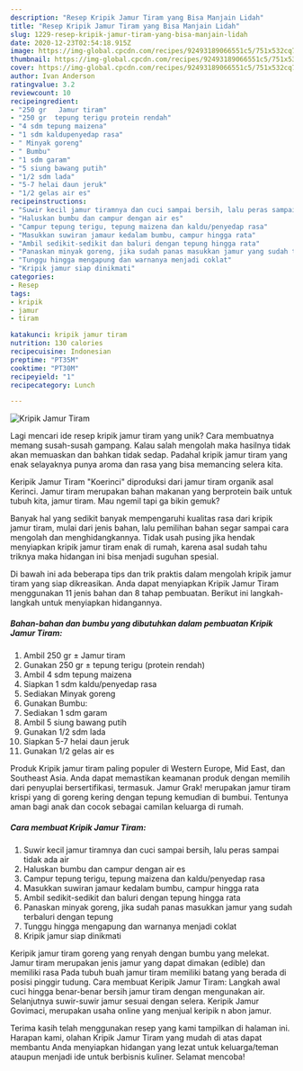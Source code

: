 ```yaml
---
description: "Resep Kripik Jamur Tiram yang Bisa Manjain Lidah"
title: "Resep Kripik Jamur Tiram yang Bisa Manjain Lidah"
slug: 1229-resep-kripik-jamur-tiram-yang-bisa-manjain-lidah
date: 2020-12-23T02:54:18.915Z
image: https://img-global.cpcdn.com/recipes/92493189066551c5/751x532cq70/kripik-jamur-tiram-foto-resep-utama.jpg
thumbnail: https://img-global.cpcdn.com/recipes/92493189066551c5/751x532cq70/kripik-jamur-tiram-foto-resep-utama.jpg
cover: https://img-global.cpcdn.com/recipes/92493189066551c5/751x532cq70/kripik-jamur-tiram-foto-resep-utama.jpg
author: Ivan Anderson
ratingvalue: 3.2
reviewcount: 10
recipeingredient:
- "250 gr   Jamur tiram"
- "250 gr  tepung terigu protein rendah"
- "4 sdm tepung maizena"
- "1 sdm kaldupenyedap rasa"
- " Minyak goreng"
- " Bumbu"
- "1 sdm garam"
- "5 siung bawang putih"
- "1/2 sdm lada"
- "5-7 helai daun jeruk"
- "1/2 gelas air es"
recipeinstructions:
- "Suwir kecil jamur tiramnya dan cuci sampai bersih, lalu peras sampai tidak ada air"
- "Haluskan bumbu dan campur dengan air es"
- "Campur tepung terigu, tepung maizena dan kaldu/penyedap rasa"
- "Masukkan suwiran jamaur kedalam bumbu, campur hingga rata"
- "Ambil sedikit-sedikit dan baluri dengan tepung hingga rata"
- "Panaskan minyak goreng, jika sudah panas masukkan jamur yang sudah terbaluri dengan tepung"
- "Tunggu hingga mengapung dan warnanya menjadi coklat"
- "Kripik jamur siap dinikmati"
categories:
- Resep
tags:
- kripik
- jamur
- tiram

katakunci: kripik jamur tiram 
nutrition: 130 calories
recipecuisine: Indonesian
preptime: "PT35M"
cooktime: "PT30M"
recipeyield: "1"
recipecategory: Lunch

---
```



![Kripik Jamur Tiram](https://img-global.cpcdn.com/recipes/92493189066551c5/751x532cq70/kripik-jamur-tiram-foto-resep-utama.jpg)

Lagi mencari ide resep kripik jamur tiram yang unik? Cara membuatnya memang susah-susah gampang. Kalau salah mengolah maka hasilnya tidak akan memuaskan dan bahkan tidak sedap. Padahal kripik jamur tiram yang enak selayaknya punya aroma dan rasa yang bisa memancing selera kita.

Keripik Jamur Tiram &#34;Koerinci&#34; diproduksi dari jamur tiram organik asal Kerinci. Jamur tiram merupakan bahan makanan yang berprotein baik untuk tubuh kita, jamur tiram. Mau ngemil tapi ga bikin gemuk?

Banyak hal yang sedikit banyak mempengaruhi kualitas rasa dari kripik jamur tiram, mulai dari jenis bahan, lalu pemilihan bahan segar sampai cara mengolah dan menghidangkannya. Tidak usah pusing jika hendak menyiapkan kripik jamur tiram enak di rumah, karena asal sudah tahu triknya maka hidangan ini bisa menjadi suguhan spesial.


Di bawah ini ada beberapa tips dan trik praktis dalam mengolah kripik jamur tiram yang siap dikreasikan. Anda dapat menyiapkan Kripik Jamur Tiram menggunakan 11 jenis bahan dan 8 tahap pembuatan. Berikut ini langkah-langkah untuk menyiapkan hidangannya.

<!--inarticleads1-->

##### Bahan-bahan dan bumbu yang dibutuhkan dalam pembuatan Kripik Jamur Tiram:

1. Ambil 250 gr ±  Jamur tiram
1. Gunakan 250 gr ± tepung terigu (protein rendah)
1. Ambil 4 sdm tepung maizena
1. Siapkan 1 sdm kaldu/penyedap rasa
1. Sediakan  Minyak goreng
1. Gunakan  Bumbu:
1. Sediakan 1 sdm garam
1. Ambil 5 siung bawang putih
1. Gunakan 1/2 sdm lada
1. Siapkan 5-7 helai daun jeruk
1. Gunakan 1/2 gelas air es


Produk Kripik jamur tiram paling populer di Western Europe, Mid East, dan Southeast Asia. Anda dapat memastikan keamanan produk dengan memilih dari penyuplai bersertifikasi, termasuk. Jamur Grak! merupakan jamur tiram krispi yang di goreng kering dengan tepung kemudian di bumbui. Tentunya aman bagi anak dan cocok sebagai camilan keluarga di rumah. 

<!--inarticleads2-->

##### Cara membuat Kripik Jamur Tiram:

1. Suwir kecil jamur tiramnya dan cuci sampai bersih, lalu peras sampai tidak ada air
1. Haluskan bumbu dan campur dengan air es
1. Campur tepung terigu, tepung maizena dan kaldu/penyedap rasa
1. Masukkan suwiran jamaur kedalam bumbu, campur hingga rata
1. Ambil sedikit-sedikit dan baluri dengan tepung hingga rata
1. Panaskan minyak goreng, jika sudah panas masukkan jamur yang sudah terbaluri dengan tepung
1. Tunggu hingga mengapung dan warnanya menjadi coklat
1. Kripik jamur siap dinikmati


Keripik jamur tiram goreng yang renyah dengan bumbu yang melekat. Jamur tiram merupakan jenis jamur yang dapat dimakan (edible) dan memiliki rasa Pada tubuh buah jamur tiram memiliki batang yang berada di posisi pinggir tudung. Cara membuat Keripik Jamur Tiram: Langkah awal cuci hingga benar-benar bersih jamur tiram dengan mengunakan air. Selanjutnya suwir-suwir jamur sesuai dengan selera. Keripik Jamur Govimaci, merupakan usaha online yang menjual keripik n abon jamur. 

Terima kasih telah menggunakan resep yang kami tampilkan di halaman ini. Harapan kami, olahan Kripik Jamur Tiram yang mudah di atas dapat membantu Anda menyiapkan hidangan yang lezat untuk keluarga/teman ataupun menjadi ide untuk berbisnis kuliner. Selamat mencoba!
